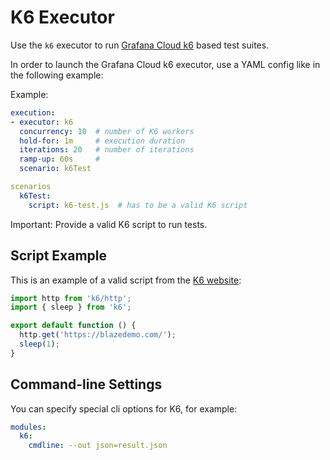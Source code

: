 # K6 Executor

Use the `k6` executor to run [Grafana Cloud k6](https://k6.io/) based test suites.

In order to launch the Grafana Cloud k6 executor, use a YAML config like in the following example:

Example:
```yaml
execution:
- executor: k6
  concurrency: 10  # number of K6 workers
  hold-for: 1m     # execution duration
  iterations: 20   # number of iterations
  ramp-up: 60s     # 
  scenario: k6Test

scenarios
  k6Test:
    script: k6-test.js  # has to be a valid K6 script
```

Important: Provide a valid K6 script to run tests.

## Script Example

This is an example of a valid script from the [K6 website](https://grafana.com/docs/k6/latest/examples/get-started-with-k6/):

```javascript
import http from 'k6/http';
import { sleep } from 'k6';

export default function () {
  http.get('https://blazedemo.com/');
  sleep(1);
}
```
## Command-line Settings
You can specify special cli options for K6, for example:
```yaml
modules:
  k6:
    cmdline: --out json=result.json
```
